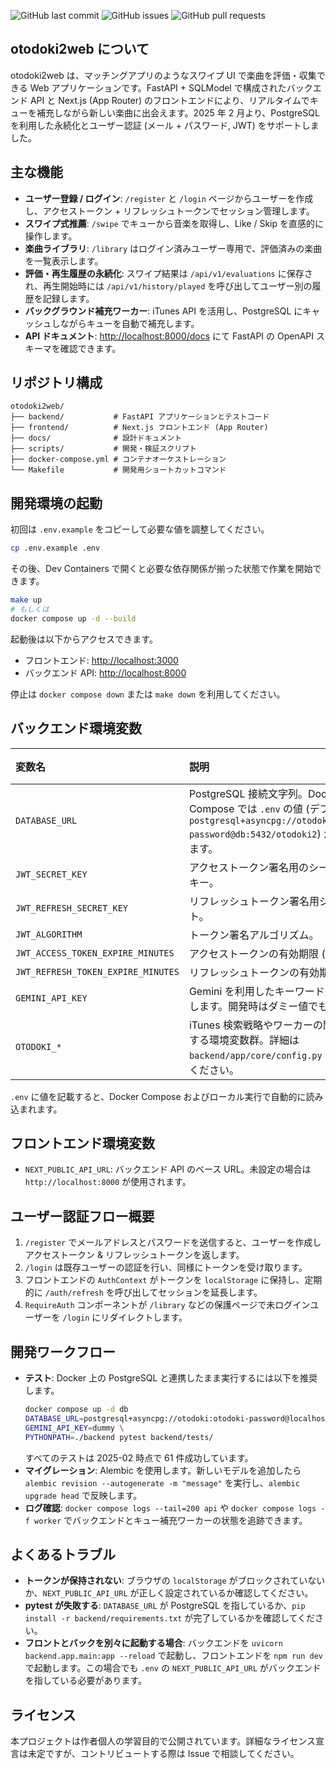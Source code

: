 ![GitHub last commit](https://img.shields.io/github/last-commit/is0692vs/otodoki2web) ![GitHub issues](https://img.shields.io/github/issues/is0692vs/otodoki2web) ![GitHub pull requests](https://img.shields.io/github/issues-pr/is0692vs/otodoki2web)

## otodoki2web について

otodoki2web は、マッチングアプリのようなスワイプ UI で楽曲を評価・収集できる Web アプリケーションです。FastAPI + SQLModel で構成されたバックエンド API と Next.js (App Router) のフロントエンドにより、リアルタイムでキューを補充しながら新しい楽曲に出会えます。2025 年 2 月より、PostgreSQL を利用した永続化とユーザー認証 (メール + パスワード, JWT) をサポートしました。

## 主な機能

- **ユーザー登録 / ログイン**: `/register` と `/login` ページからユーザーを作成し、アクセストークン + リフレッシュトークンでセッション管理します。
- **スワイプ式推薦**: `/swipe` でキューから音楽を取得し、Like / Skip を直感的に操作します。
- **楽曲ライブラリ**: `/library` はログイン済みユーザー専用で、評価済みの楽曲を一覧表示します。
- **評価・再生履歴の永続化**: スワイプ結果は `/api/v1/evaluations` に保存され、再生開始時には `/api/v1/history/played` を呼び出してユーザー別の履歴を記録します。
- **バックグラウンド補充ワーカー**: iTunes API を活用し、PostgreSQL にキャッシュしながらキューを自動で補充します。
- **API ドキュメント**: [http://localhost:8000/docs](http://localhost:8000/docs) にて FastAPI の OpenAPI スキーマを確認できます。

## リポジトリ構成

```
otodoki2web/
├── backend/           # FastAPI アプリケーションとテストコード
├── frontend/          # Next.js フロントエンド (App Router)
├── docs/              # 設計ドキュメント
├── scripts/           # 開発・検証スクリプト
├── docker-compose.yml # コンテナオーケストレーション
└── Makefile           # 開発用ショートカットコマンド
```

## 開発環境の起動

初回は `.env.example` をコピーして必要な値を調整してください。

```bash
cp .env.example .env
```

その後、Dev Containers で開くと必要な依存関係が揃った状態で作業を開始できます。

```bash
make up
# もしくは
docker compose up -d --build
```

起動後は以下からアクセスできます。

- フロントエンド: [http://localhost:3000](http://localhost:3000)
- バックエンド API: [http://localhost:8000](http://localhost:8000)

停止は `docker compose down` または `make down` を利用してください。

## バックエンド環境変数

| 変数名                             | 説明                                                                                                                                                   | デフォルト  |
| :--------------------------------- | :----------------------------------------------------------------------------------------------------------------------------------------------------- | :---------- |
| `DATABASE_URL`                     | PostgreSQL 接続文字列。Docker Compose では `.env` の値 (デフォルト: `postgresql+asyncpg://otodoki:otodoki-password@db:5432/otodoki2`) が使用されます。 | `.env` 参照 |
| `JWT_SECRET_KEY`                   | アクセストークン署名用のシークレットキー。                                                                                                             | (必須)      |
| `JWT_REFRESH_SECRET_KEY`           | リフレッシュトークン署名用シークレット。                                                                                                               | (必須)      |
| `JWT_ALGORITHM`                    | トークン署名アルゴリズム。                                                                                                                             | `HS256`     |
| `JWT_ACCESS_TOKEN_EXPIRE_MINUTES`  | アクセストークンの有効期限 (分)。                                                                                                                      | `30`        |
| `JWT_REFRESH_TOKEN_EXPIRE_MINUTES` | リフレッシュトークンの有効期限 (分)。                                                                                                                  | `4320`      |
| `GEMINI_API_KEY`                   | Gemini を利用したキーワード生成に使用します。開発時はダミー値でも可。                                                                                  | `changeme`  |
| `OTODOKI_*`                        | iTunes 検索戦略やワーカーの閾値を調整する環境変数群。詳細は `backend/app/core/config.py` を参照してください。                                          | -           |

`.env` に値を記載すると、Docker Compose およびローカル実行で自動的に読み込まれます。

## フロントエンド環境変数

- `NEXT_PUBLIC_API_URL`: バックエンド API のベース URL。未設定の場合は `http://localhost:8000` が使用されます。

## ユーザー認証フロー概要

1. `/register` でメールアドレスとパスワードを送信すると、ユーザーを作成しアクセストークン & リフレッシュトークンを返します。
2. `/login` は既存ユーザーの認証を行い、同様にトークンを受け取ります。
3. フロントエンドの `AuthContext` がトークンを `localStorage` に保持し、定期的に `/auth/refresh` を呼び出してセッションを延長します。
4. `RequireAuth` コンポーネントが `/library` などの保護ページで未ログインユーザーを `/login` にリダイレクトします。

## 開発ワークフロー

- **テスト**: Docker 上の PostgreSQL と連携したまま実行するには以下を推奨します。
  ```bash
  docker compose up -d db
  DATABASE_URL=postgresql+asyncpg://otodoki:otodoki-password@localhost:5432/otodoki2 \
  GEMINI_API_KEY=dummy \
  PYTHONPATH=./backend pytest backend/tests/
  ```
  すべてのテストは 2025-02 時点で 61 件成功しています。
- **マイグレーション**: Alembic を使用します。新しいモデルを追加したら `alembic revision --autogenerate -m "message"` を実行し、`alembic upgrade head` で反映します。
- **ログ確認**: `docker compose logs --tail=200 api` や `docker compose logs -f worker` でバックエンドとキュー補充ワーカーの状態を追跡できます。

## よくあるトラブル

- **トークンが保持されない**: ブラウザの `localStorage` がブロックされていないか、`NEXT_PUBLIC_API_URL` が正しく設定されているか確認してください。
- **pytest が失敗する**: `DATABASE_URL` が PostgreSQL を指しているか、`pip install -r backend/requirements.txt` が完了しているかを確認してください。
- **フロントとバックを別々に起動する場合**: バックエンドを `uvicorn backend.app.main:app --reload` で起動し、フロントエンドを `npm run dev` で起動します。この場合でも `.env` の `NEXT_PUBLIC_API_URL` がバックエンドを指している必要があります。

## ライセンス

本プロジェクトは作者個人の学習目的で公開されています。詳細なライセンス宣言は未定ですが、コントリビュートする際は Issue で相談してください。
